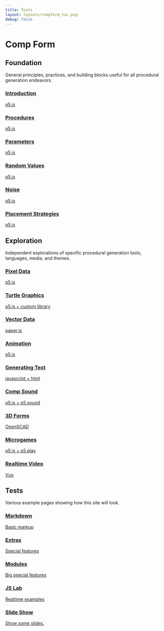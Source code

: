 ```yaml
---
title: Tests
layout: layouts/compform_toc.pug
debug: false
---
```



# Comp Form






## Foundation

<!-- Outer -->
<div class="row">

<div class="col-8 col-md-3 overview">
General principles, practices, and building blocks useful for all procedural generation endeavors.
</div>

<!-- Inner -->
<div class="col-12 col-md-9">
<div class="row">

<a class="col-6 col-md-4" data-ready="false" href="./introduciton">

### Introduction
p5.js

</a>

<a class="col-6 col-md-4" data-ready="false" href="./procedures">

### Procedures
p5.js

</a>


<a class="col-6 col-md-4" href="./parameters">

### Parameters
p5.js

</a>


<a class="col-6 col-md-4" data-ready="true" href="./random">

### Random Values
p5.js

</a>


<a class="col-6 col-md-4" data-ready="false" href="./noise">

### Noise
p5.js

</a>

<a class="col-6 col-md-4" data-ready="true" href="./strategy">

### Placement Strategies
p5.js

</a>


</div>
</div>
<!-- /Inner -->
</div>
<!-- /Outer -->




## Exploration

<!-- Outer -->
<div class="row">

<div class="col-8 col-md-3 overview">
Independent explorations of specific procedural generation tools, languages, media, and themes.
</div>

<!-- Inner -->
<div class="col-12 col-md-9">
<div class="row">



<a class="col-6 col-md-4" data-ready="true" href="./pixels">

### Pixel Data
p5.js

</a>

<a class="col-6 col-md-4" data-ready="false" href="./#">

### Turtle Graphics
p5.js + custom library

</a>


<a class="col-6 col-md-4" data-ready="false" href="./#">

### Vector Data
paper.js

</a>


<a class="col-6 col-md-4" data-ready="false" href="./#">

### Animation
p5.js

</a>


<a class="col-6 col-md-4" data-ready="false" href="./#">

### Generating Text
javascript + html

</a>


<a class="col-6 col-md-4" data-ready="false" href="./#">

### Comp Sound
p5.js + p5.sound

</a>


<a class="col-6 col-md-4" data-ready="false" href="./#">

### 3D Forms
OpenSCAD

</a>


<a class="col-6 col-md-4" data-ready="false" href="./#">

### Microgames
p5.js + p5.play

</a>




<a class="col-6 col-md-4" data-ready="false" href="./#">

### Realtime Video
Vuo

</a>




</div>
</div>
<!-- /Inner -->
</div>
<!-- /Outer -->





## Tests

<!-- Outer -->
<div class="row">

<div class="col-8 col-md-3 overview">
Various example pages showing how this site will look.
</div>

<!-- Inner -->
<div class="col-12 col-md-9">
<div class="row">

<a class="col-6 col-md-4" href="../tests/markdown.html">

### Markdown
Basic markup

</a>

<a class="col-6 col-md-4" href="../tests/extras.html">

### Extras
Special features

</a>

<a class="col-6 col-md-4" href="../tests/modules.html">

### Modules
Big special features

</a>

<a class="col-6 col-md-4" href="../tests/jslab.html">

### JS Lab
Realtime examples

</a>


<a class="col-6 col-md-4" href="../tests/slideshow.html">

### Slide Show
Show some slides.

</a>

</div>
</div>
<!-- /Inner -->
</div>
<!-- /Outer -->


